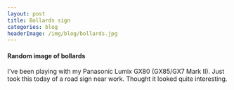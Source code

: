 ```yaml
---
layout: post
title: Bollards sign
categories: blog
headerImage: /img/blog/bollards.jpg
---
```


#### Random image of bollards
I've been playing with my Panasonic Lumix GX80 (GX85/GX7 Mark II). Just took this today of a road sign near work. Thought it looked quite interesting. 
